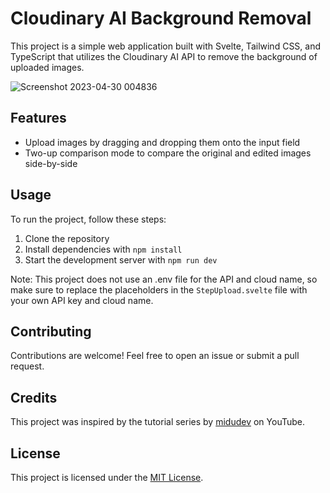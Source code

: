# Cloudinary AI Background Removal

This project is a simple web application built with Svelte, Tailwind CSS, and TypeScript that utilizes the Cloudinary AI API to remove the background of uploaded images.

![Screenshot 2023-04-30 004836](https://user-images.githubusercontent.com/105828786/235379670-780bf6d0-044d-4179-ade6-feee7aeeb12f.png)

## Features

- Upload images by dragging and dropping them onto the input field
- Two-up comparison mode to compare the original and edited images side-by-side

## Usage

To run the project, follow these steps:

1. Clone the repository
2. Install dependencies with `npm install`
3. Start the development server with `npm run dev`

Note: This project does not use an .env file for the API and cloud name, so make sure to replace the placeholders in the `StepUpload.svelte` file with your own API key and cloud name.

## Contributing

Contributions are welcome! Feel free to open an issue or submit a pull request.

## Credits

This project was inspired by the tutorial series by [midudev](https://github.com/midudev) on YouTube.

## License

This project is licensed under the [MIT License](https://opensource.org/licenses/MIT).


